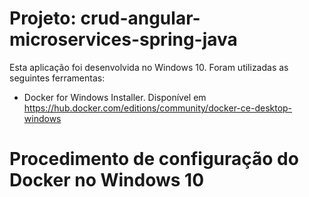 # Projeto: crud-angular-microservices-spring-java

Esta aplicação foi desenvolvida no Windows 10.
Foram utilizadas as seguintes ferramentas:

* Docker for Windows Installer. Disponível em https://hub.docker.com/editions/community/docker-ce-desktop-windows 

# Procedimento de configuração do Docker no Windows 10
